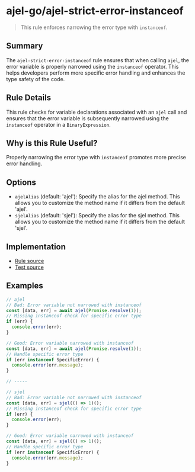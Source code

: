 # ajel-go/ajel-strict-error-instanceof

> This rule enforces narrowing the error type with `instanceof`.

## Summary

The `ajel-strict-error-instanceof` rule ensures that when calling `ajel`, the error variable is properly narrowed using the `instanceof` operator. This helps developers perform more specific error handling and enhances the type safety of the code.

## Rule Details

This rule checks for variable declarations associated with an `ajel` call and ensures that the error variable is subsequently narrowed using the `instanceof` operator in a `BinaryExpression`.

## Why is this Rule Useful?

Properly narrowing the error type with `instanceof` promotes more precise error handling.

## Options

- `ajelAlias` (default: 'ajel'): Specify the alias for the ajel method. This allows you to customize the method name if it differs from the default 'ajel'.
- `sjelAlias` (default: 'sjel'): Specify the alias for the sjel method. This allows you to customize the method name if it differs from the default 'sjel'.

## Implementation

- [Rule source](https://github.com/Handfish/ajel-go/blob/main/packages/eslint-plugin-ajel/src/rules/ajel-strict-error-instanceof.ts)
- [Test source](https://github.com/Handfish/ajel-go/blob/main/packages/eslint-plugin-ajel/tests/rules/ajel-strict-error-instanceof.ts)

## Examples

```javascript
// ajel
// Bad: Error variable not narrowed with instanceof
const [data, err] = await ajel(Promise.resolve(1));
// Missing instanceof check for specific error type
if (err) {
  console.error(err);
}

// Good: Error variable narrowed with instanceof
const [data, err] = await ajel(Promise.resolve(1));
// Handle specific error type
if (err instanceof SpecificError) {
  console.error(err.message);
}

// -----

// sjel
// Bad: Error variable not narrowed with instanceof
const [data, err] = sjel(() => 1)();
// Missing instanceof check for specific error type
if (err) {
  console.error(err);
}

// Good: Error variable narrowed with instanceof
const [data, err] = sjel(() => 1)();
// Handle specific error type
if (err instanceof SpecificError) {
  console.error(err.message);
}
```
